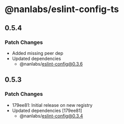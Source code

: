 # @nanlabs/eslint-config-ts

## 0.5.4

### Patch Changes

- Added missing peer dep
- Updated dependencies
  - @nanlabs/eslint-config@0.3.6

## 0.5.3

### Patch Changes

- 179ee81: Initial release on new registry
- Updated dependencies [179ee81]
  - @nanlabs/eslint-config@0.3.4

